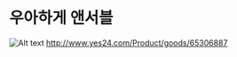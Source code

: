 # 우아하게 앤서블
![Alt text](http://image.yes24.com/momo/TopCate2016/MidCate003/200975054.jpg)
<http://www.yes24.com/Product/goods/65306887>